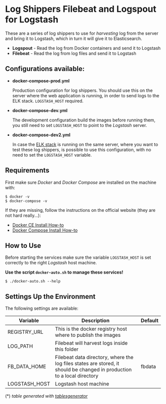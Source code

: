 # Log Shippers Filebeat and Logspout for Logstash

These are a series of log shippers to use for *harvesting* log from the server and bring it to Logstash,
which in turn it will give it to Elasticsearch.

- **Logspout** - Read the log from Docker containers and send it to Logstash
- **Filebeat** - Read the log from log files and send it to Logstash


## Configurations available:

- **docker-compose-prod.yml**

  Production configuration for log shippers.
  You should use this on the server where the web application is running, 
  in order to send logs to the ELK stack. `LOGSTASH_HOST` required.

- **docker-compose-dev.yml**

  The development configuration build the images before running them, 
  you still need to set `LOGSTASH_HOST` to point to the *Logstash* server.

- **docker-compose-dev2.yml**

  In case the [ELK stack](https://github.com/sangahco/docker-elk-stack) is running on the same server, 
  where you want to test these log shippers, is possible to use this configuration,
  with no need to set the `LOGSTASH_HOST` variable.

## Requirements

First make sure *Docker* and *Docker Compose* are installed on the machine with:

    $ docker -v
    $ docker-compose -v

If they are missing, follow the instructions on the official website (they are not hard really...):

- [Docker CE Install How-to](https://docs.docker.com/engine/installation/)
- [Docker Compose Install How-to](https://docs.docker.com/compose/install/)


## How to Use

Before starting the services make sure the variable `LOGSTASH_HOST` 
is set correctly to the right *Logstash* host machine.

**Use the script `docker-auto.sh` to manage these services!**

    $ ./docker-auto.sh --help


## Settings Up the Environment

The following settings are available:

| Variable      | Description                                                                                                              | Default |
|---------------|--------------------------------------------------------------------------------------------------------------------------|---------|
| REGISTRY_URL  | This is the docker registry host where to publish the images                                                             |         |
| LOG_PATH      | Filebeat will harvest logs inside this folder                                                                            |         |
| FB_DATA_HOME  | Filebeat data directory, where the log files states are stored,  it should be changed in production to a local directory | fbdata  |
| LOGSTASH_HOST | Logstash host machine                                                                                                    |         |

(\*) *table generated with [tablesgenerator](http://www.tablesgenerator.com/markdown_tables)*